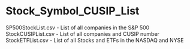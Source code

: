 # Stock_Symbol_CUSIP_List

SP500StockList.csv - List of all companies in the S&P 500
StockCUSIPList.csv - List of all companies and CUSIP number
StockETFList.csv   - List of all Stocks and ETFs in the NASDAQ and NYSE

